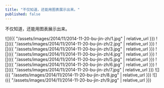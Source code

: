 ```yaml
---
title: "不仅知道，还能用图表展示出来。"
published: false
---
```

不仅知道，还能用图表展示出来。



![]({{ "/assets/images/2014/11/2014-11-20-bu-jin-zh/1.jpg" | relative_url }})
![]({{ "/assets/images/2014/11/2014-11-20-bu-jin-zh/2.jpg" | relative_url }})
![]({{ "/assets/images/2014/11/2014-11-20-bu-jin-zh/3.jpg" | relative_url }})
![]({{ "/assets/images/2014/11/2014-11-20-bu-jin-zh/4.jpg" | relative_url }})
![]({{ "/assets/images/2014/11/2014-11-20-bu-jin-zh/5.jpg" | relative_url }})
![]({{ "/assets/images/2014/11/2014-11-20-bu-jin-zh/6.jpg" | relative_url }})
![]({{ "/assets/images/2014/11/2014-11-20-bu-jin-zh/7.jpg" | relative_url }})
![]({{ "/assets/images/2014/11/2014-11-20-bu-jin-zh/8.jpg" | relative_url }})
![]({{ "/assets/images/2014/11/2014-11-20-bu-jin-zh/9.jpg" | relative_url }})
